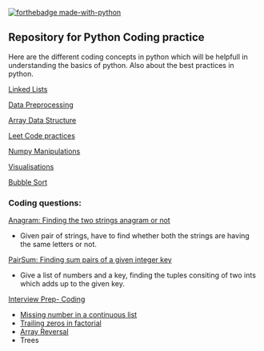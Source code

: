 [![forthebadge made-with-python](http://ForTheBadge.com/images/badges/made-with-python.svg)](https://www.python.org/)

## Repository for Python Coding practice
Here are the different coding concepts in python which will be helpfull in understanding the basics of python.
Also about the best practices in python.

[Linked Lists](https://github.com/KarthikKaiplody/Practice_Repo/blob/master/1_LinkedLists.py)

[Data Preprocessing](https://github.com/KarthikKaiplody/Practice_Repo/blob/master/Data_Preprocessing.ipynb)

[Array Data Structure](https://github.com/KarthikKaiplody/Practice_Repo/blob/master/ArrayDS.ipynb)

[Leet Code practices](https://github.com/KarthikKaiplody/Practice_Repo/blob/master/LeetCode_Arrays.ipynb)

[Numpy Manipulations](https://github.com/KarthikKaiplody/Practice_Repo/blob/master/Numpy_Manipulations.ipynb) 

[Visualisations](https://github.com/KarthikKaiplody/Practice_Repo/blob/master/Visualisations.ipynb)

[Bubble Sort](https://github.com/KarthikKaiplody/Practice_Repo/blob/master/Bubble_sort.py)


### Coding questions:
[Anagram: Finding the two strings anagram or not ](https://github.com/KarthikKaiplody/Practice_Repo/blob/master/TestAnagram.py)
  - Given pair of strings, have to find whether both the strings are having the same letters or not.

[PairSum: Finding sum pairs of a given integer key](https://github.com/KarthikKaiplody/Practice_Repo/blob/master/PairSum.py)
  - Give a list of numbers and a key, finding the tuples consiting of two ints which adds up to the given key.

[Interview Prep- Coding](https://github.com/KarthikKaiplody/Practice_Repo/tree/master/GG_prep)
  - [Missing number in a continuous list](https://github.com/KarthikKaiplody/Practice_Repo/blob/master/GG_prep/Missing_Number.py) 
  - [Trailing zeros in factorial](https://github.com/KarthikKaiplody/Practice_Repo/blob/master/GG_prep/Trailing_zeros_in_factorial.py)
  - [Array Reversal](https://github.com/KarthikKaiplody/Practice_Repo/blob/master/GG_prep/Reversal_Array.py)
  - Trees
